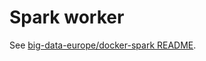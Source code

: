 # Spark worker

See [big-data-europe/docker-spark README](https://github.com/big-data-europe/docker-spark).